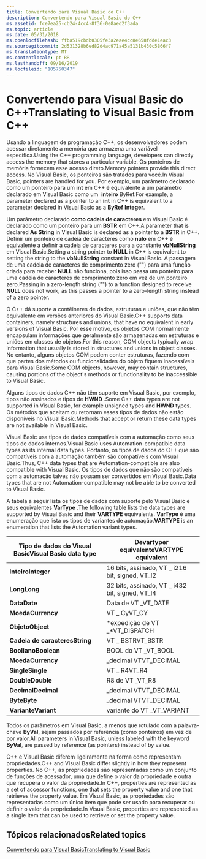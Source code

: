 ```yaml
---
title: Convertendo para Visual Basic do C++
description: Convertendo para Visual Basic do C++
ms.assetid: fce7ea25-cb24-4cc4-8f36-0e8aed2f3ada
ms.topic: article
ms.date: 05/31/2018
ms.openlocfilehash: ffba519cbdb0305fe3a2eae4cc8e658fdde1eac3
ms.sourcegitcommit: 2d531328b6ed82d4ad971a45a5131b430c5866f7
ms.translationtype: MT
ms.contentlocale: pt-BR
ms.lasthandoff: 09/16/2019
ms.locfileid: "105750347"
---
```

# <a name="translating-to-visual-basic-from-c"></a><span data-ttu-id="19f3a-103">Convertendo para Visual Basic do C++</span><span class="sxs-lookup"><span data-stu-id="19f3a-103">Translating to Visual Basic from C++</span></span>

<span data-ttu-id="19f3a-104">Usando a linguagem de programação C++, os desenvolvedores podem acessar diretamente a memória que armazena uma variável específica.</span><span class="sxs-lookup"><span data-stu-id="19f3a-104">Using the C++ programming language, developers can directly access the memory that stores a particular variable.</span></span> <span data-ttu-id="19f3a-105">Os ponteiros de memória fornecem esse acesso direto.</span><span class="sxs-lookup"><span data-stu-id="19f3a-105">Memory pointers provide this direct access.</span></span> <span data-ttu-id="19f3a-106">No Visual Basic, os ponteiros são tratados para você.</span><span class="sxs-lookup"><span data-stu-id="19f3a-106">In Visual Basic, pointers are handled for you.</span></span> <span data-ttu-id="19f3a-107">Por exemplo, um parâmetro declarado como um ponteiro para um **int** em C++ é equivalente a um parâmetro declarado em Visual Basic como um  **inteiro** ByRef.</span><span class="sxs-lookup"><span data-stu-id="19f3a-107">For example, a parameter declared as a pointer to an **int** in C++ is equivalent to a parameter declared in Visual Basic as a **ByRef** **Integer**.</span></span>

<span data-ttu-id="19f3a-108">Um parâmetro declarado **como cadeia de caracteres** em Visual Basic é declarado como um ponteiro para um **BSTR** em C++.</span><span class="sxs-lookup"><span data-stu-id="19f3a-108">A parameter that is declared **As String** in Visual Basic is declared as a pointer to a **BSTR** in C++.</span></span> <span data-ttu-id="19f3a-109">Definir um ponteiro de cadeia de caracteres como **nulo** em C++ é equivalente a definir a cadeia de caracteres para a constante **vbNullString** em Visual Basic.</span><span class="sxs-lookup"><span data-stu-id="19f3a-109">Setting a string pointer to **NULL** in C++ is equivalent to setting the string to the **vbNullString** constant in Visual Basic.</span></span> <span data-ttu-id="19f3a-110">A passagem de uma cadeia de caracteres de comprimento zero ("") para uma função criada para receber **NULL** não funciona, pois isso passa um ponteiro para uma cadeia de caracteres de comprimento zero em vez de um ponteiro zero.</span><span class="sxs-lookup"><span data-stu-id="19f3a-110">Passing in a zero-length string ("") to a function designed to receive **NULL** does not work, as this passes a pointer to a zero-length string instead of a zero pointer.</span></span>

<span data-ttu-id="19f3a-111">O C++ dá suporte a contêineres de dados, estruturas e uniões, que não têm equivalente em versões anteriores do Visual Basic.</span><span class="sxs-lookup"><span data-stu-id="19f3a-111">C++ supports data containers, namely structures and unions, that have no equivalent in early versions of Visual Basic.</span></span> <span data-ttu-id="19f3a-112">Por esse motivo, os objetos COM normalmente encapsulam informações que geralmente são armazenadas em estruturas e uniões em classes de objetos.</span><span class="sxs-lookup"><span data-stu-id="19f3a-112">For this reason, COM objects typically wrap information that usually is stored in structures and unions in object classes.</span></span> <span data-ttu-id="19f3a-113">No entanto, alguns objetos COM podem conter estruturas, fazendo com que partes dos métodos ou funcionalidades do objeto fiquem inacessíveis para Visual Basic.</span><span class="sxs-lookup"><span data-stu-id="19f3a-113">Some COM objects, however, may contain structures, causing portions of the object's methods or functionality to be inaccessible to Visual Basic.</span></span>

<span data-ttu-id="19f3a-114">Alguns tipos de dados C++ não têm suporte em Visual Basic, por exemplo, tipos não assinados e tipos de **HWND** .</span><span class="sxs-lookup"><span data-stu-id="19f3a-114">Some C++ data types are not supported in Visual Basic, for example unsigned types and **HWND** types.</span></span> <span data-ttu-id="19f3a-115">Os métodos que aceitam ou retornam esses tipos de dados não estão disponíveis no Visual Basic.</span><span class="sxs-lookup"><span data-stu-id="19f3a-115">Methods that accept or return these data types are not available in Visual Basic.</span></span>

<span data-ttu-id="19f3a-116">Visual Basic usa tipos de dados compatíveis com a automação como seus tipos de dados internos.</span><span class="sxs-lookup"><span data-stu-id="19f3a-116">Visual Basic uses Automation-compatible data types as its internal data types.</span></span> <span data-ttu-id="19f3a-117">Portanto, os tipos de dados do C++ que são compatíveis com a automação também são compatíveis com Visual Basic.</span><span class="sxs-lookup"><span data-stu-id="19f3a-117">Thus, C++ data types that are Automation-compatible are also compatible with Visual Basic.</span></span> <span data-ttu-id="19f3a-118">Os tipos de dados que não são compatíveis com a automação talvez não possam ser convertidos em Visual Basic.</span><span class="sxs-lookup"><span data-stu-id="19f3a-118">Data types that are not Automation-compatible may not be able to be converted to Visual Basic.</span></span>

<span data-ttu-id="19f3a-119">A tabela a seguir lista os tipos de dados com suporte pelo Visual Basic e seus equivalentes **VarType** .</span><span class="sxs-lookup"><span data-stu-id="19f3a-119">The following table lists the data types are supported by Visual Basic and their **VARTYPE** equivalents.</span></span> <span data-ttu-id="19f3a-120">**VarType** é uma enumeração que lista os tipos de variantes de automação.</span><span class="sxs-lookup"><span data-stu-id="19f3a-120">**VARTYPE** is an enumeration that lists the Automation variant types.</span></span>



| <span data-ttu-id="19f3a-121">Tipo de dados do Visual Basic</span><span class="sxs-lookup"><span data-stu-id="19f3a-121">Visual Basic data type</span></span>  | <span data-ttu-id="19f3a-122">Devartyper equivalente</span><span class="sxs-lookup"><span data-stu-id="19f3a-122">VARTYPE equivalent</span></span>                |
|-------------------------|-----------------------------------|
| <span data-ttu-id="19f3a-123">**Inteiro**</span><span class="sxs-lookup"><span data-stu-id="19f3a-123">**Integer**</span></span><br/>  | <span data-ttu-id="19f3a-124">16 bits, assinado, VT \_ i2</span><span class="sxs-lookup"><span data-stu-id="19f3a-124">16 bit, signed, VT\_I2</span></span><br/> |
| <span data-ttu-id="19f3a-125">**Long**</span><span class="sxs-lookup"><span data-stu-id="19f3a-125">**Long**</span></span><br/>     | <span data-ttu-id="19f3a-126">32 bits, assinado, VT \_ i4</span><span class="sxs-lookup"><span data-stu-id="19f3a-126">32 bit, signed, VT\_I4</span></span><br/> |
| <span data-ttu-id="19f3a-127">**Data**</span><span class="sxs-lookup"><span data-stu-id="19f3a-127">**Date**</span></span><br/>     | <span data-ttu-id="19f3a-128">Data de VT \_</span><span class="sxs-lookup"><span data-stu-id="19f3a-128">VT\_DATE</span></span><br/>               |
| <span data-ttu-id="19f3a-129">**Moeda**</span><span class="sxs-lookup"><span data-stu-id="19f3a-129">**Currency**</span></span><br/> | <span data-ttu-id="19f3a-130">VT \_ Cy</span><span class="sxs-lookup"><span data-stu-id="19f3a-130">VT\_CY</span></span><br/>                 |
| <span data-ttu-id="19f3a-131">**Objeto**</span><span class="sxs-lookup"><span data-stu-id="19f3a-131">**Object**</span></span><br/>   | <span data-ttu-id="19f3a-132">\*expedição de VT \_</span><span class="sxs-lookup"><span data-stu-id="19f3a-132">\*VT\_DISPATCH</span></span><br/>         |
| <span data-ttu-id="19f3a-133">**Cadeia de caracteres**</span><span class="sxs-lookup"><span data-stu-id="19f3a-133">**String**</span></span><br/>   | <span data-ttu-id="19f3a-134">VT \_ BSTR</span><span class="sxs-lookup"><span data-stu-id="19f3a-134">VT\_BSTR</span></span><br/>               |
| <span data-ttu-id="19f3a-135">**Booliano**</span><span class="sxs-lookup"><span data-stu-id="19f3a-135">**Boolean**</span></span><br/>  | <span data-ttu-id="19f3a-136">BOOL do VT \_</span><span class="sxs-lookup"><span data-stu-id="19f3a-136">VT\_BOOL</span></span><br/>               |
| <span data-ttu-id="19f3a-137">**Moeda**</span><span class="sxs-lookup"><span data-stu-id="19f3a-137">**Currency**</span></span><br/> | <span data-ttu-id="19f3a-138">\_decimal VT</span><span class="sxs-lookup"><span data-stu-id="19f3a-138">VT\_DECIMAL</span></span><br/>            |
| <span data-ttu-id="19f3a-139">**Single**</span><span class="sxs-lookup"><span data-stu-id="19f3a-139">**Single**</span></span><br/>   | <span data-ttu-id="19f3a-140">VT \_ R4</span><span class="sxs-lookup"><span data-stu-id="19f3a-140">VT\_R4</span></span><br/>                 |
| <span data-ttu-id="19f3a-141">**Double**</span><span class="sxs-lookup"><span data-stu-id="19f3a-141">**Double**</span></span><br/>   | <span data-ttu-id="19f3a-142">R8 de VT \_</span><span class="sxs-lookup"><span data-stu-id="19f3a-142">VT\_R8</span></span><br/>                 |
| <span data-ttu-id="19f3a-143">**Decimal**</span><span class="sxs-lookup"><span data-stu-id="19f3a-143">**Decimal**</span></span><br/>  | <span data-ttu-id="19f3a-144">\_decimal VT</span><span class="sxs-lookup"><span data-stu-id="19f3a-144">VT\_DECIMAL</span></span><br/>            |
| <span data-ttu-id="19f3a-145">**Byte**</span><span class="sxs-lookup"><span data-stu-id="19f3a-145">**Byte**</span></span><br/>     | <span data-ttu-id="19f3a-146">\_decimal VT</span><span class="sxs-lookup"><span data-stu-id="19f3a-146">VT\_DECIMAL</span></span><br/>            |
| <span data-ttu-id="19f3a-147">**Variante**</span><span class="sxs-lookup"><span data-stu-id="19f3a-147">**Variant**</span></span><br/>  | <span data-ttu-id="19f3a-148">variante do VT \_</span><span class="sxs-lookup"><span data-stu-id="19f3a-148">VT\_VARIANT</span></span><br/>            |



 

<span data-ttu-id="19f3a-149">Todos os parâmetros em Visual Basic, a menos que rotulado com a palavra-chave **ByVal**, sejam passados por referência (como ponteiros) em vez de por valor.</span><span class="sxs-lookup"><span data-stu-id="19f3a-149">All parameters in Visual Basic, unless labeled with the keyword **ByVal**, are passed by reference (as pointers) instead of by value.</span></span>

<span data-ttu-id="19f3a-150">C++ e Visual Basic diferem ligeiramente na forma como representam propriedades.</span><span class="sxs-lookup"><span data-stu-id="19f3a-150">C++ and Visual Basic differ slightly in how they represent properties.</span></span> <span data-ttu-id="19f3a-151">No C++, as propriedades são representadas como um conjunto de funções de acessador, uma que define o valor da propriedade e outra que recupera o valor da propriedade.</span><span class="sxs-lookup"><span data-stu-id="19f3a-151">In C++, properties are represented as a set of accessor functions, one that sets the property value and one that retrieves the property value.</span></span> <span data-ttu-id="19f3a-152">Em Visual Basic, as propriedades são representadas como um único item que pode ser usado para recuperar ou definir o valor da propriedade.</span><span class="sxs-lookup"><span data-stu-id="19f3a-152">In Visual Basic, properties are represented as a single item that can be used to retrieve or set the property value.</span></span>

## <a name="related-topics"></a><span data-ttu-id="19f3a-153">Tópicos relacionados</span><span class="sxs-lookup"><span data-stu-id="19f3a-153">Related topics</span></span>

<dl> <dt>

[<span data-ttu-id="19f3a-154">Convertendo para Visual Basic</span><span class="sxs-lookup"><span data-stu-id="19f3a-154">Translating to Visual Basic</span></span>](translating-to-visual-basic.md)
</dt> </dl>

 

 





